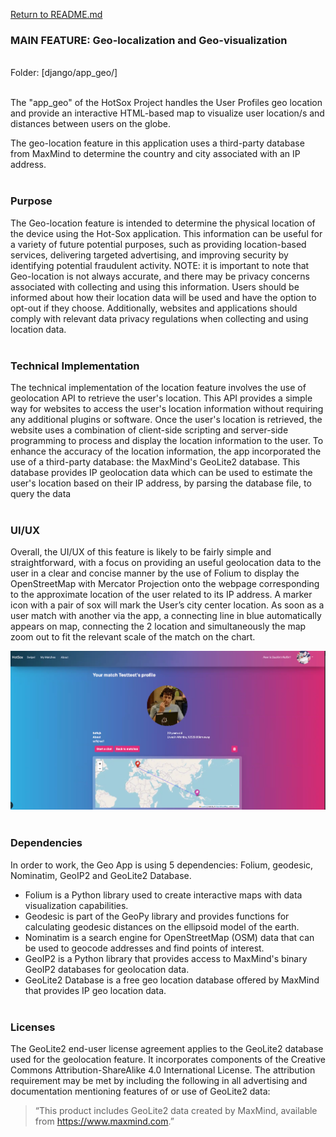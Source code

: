 [Return to README.md](../README.md)

### MAIN FEATURE: Geo-localization and Geo-visualization
<br/>
Folder: [django/app_geo/]
<br/><br/>

The "app_geo" of the HotSox Project handles the User Profiles geo location and provide an interactive HTML-based map to visualize user location/s and distances between users on the globe.

The geo-location feature in this application uses a third-party database from MaxMind to determine the country and city associated with an IP address.
<br/><br/>

### Purpose

The Geo-location feature is intended to determine the physical location of the device using the Hot-Sox application. This information can be useful for a variety of future potential purposes, such as providing location-based services, delivering targeted advertising, and improving security by identifying potential fraudulent activity.
NOTE: it is important to note that Geo-location is not always accurate, and there may be privacy concerns associated with collecting and using this information. Users should be informed about how their location data will be used and have the option to opt-out if they choose. Additionally, websites and applications should comply with relevant data privacy regulations when collecting and using location data.
<br/><br/>

### Technical Implementation

The technical implementation of the location feature involves the use of geolocation API to retrieve the user's location. This API provides a simple way for websites to access the user's location information without requiring any additional plugins or software.
Once the user's location is retrieved, the website uses a combination of client-side scripting and server-side programming to process and display the location information to the user.
To enhance the accuracy of the location information, the app incorporated the use of a third-party database: the MaxMind's GeoLite2 database. This database provides IP geolocation data which can be used to estimate the user's location based on their IP address, by parsing the database file, to query the data
<br/><br/>

### UI/UX

Overall, the UI/UX of this feature is likely to be fairly simple and straightforward, with a focus on providing an useful geolocation data to the user in a clear and concise manner by the use of Folium to display the OpenStreetMap with Mercator Projection onto the webpage corresponding to the approximate location of the user related to its IP address. A marker icon with a pair of sox will mark the User’s city center location.
As soon as a user match with another via the app, a connecting line in blue automatically appears on map, connecting the 2 location and simultaneously the map zoom out to fit the relevant scale of the match on the chart.

![geolocalization_user_match](pics/app_geo/geolocalization_user_match.png)
<br/><br/>

### Dependencies

In order to work, the Geo App is using 5 dependencies: Folium, geodesic, Nominatim, GeoIP2 and GeoLite2 Database.

- Folium is a Python library used to create interactive maps with data visualization capabilities.
- Geodesic is part of the GeoPy library and provides functions for calculating geodesic distances on the ellipsoid model of the earth.
- Nominatim is a search engine for OpenStreetMap (OSM) data that can be used to geocode addresses and find points of interest.
- GeoIP2 is a Python library that provides access to MaxMind's binary GeoIP2 databases for geolocation data.
- GeoLite2 Database is a free geo location database offered by MaxMind that provides IP geo location data.
<br/><br/>
### Licenses

The GeoLite2 end-user license agreement applies to the GeoLite2 database used for the geolocation feature. It incorporates components of the Creative Commons Attribution-ShareAlike 4.0 International License. The attribution requirement may be met by including the following in all advertising and documentation mentioning features of or use of GeoLite2 data:

> “This product includes GeoLite2 data created by MaxMind, available from
> <a href="https://www.maxmind.com">https://www.maxmind.com</a>.”
